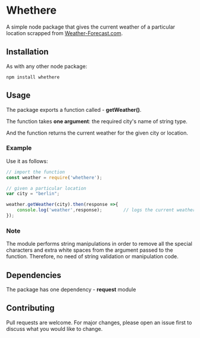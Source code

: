 # Whethere

A simple node package that gives the current weather of a particular location scrapped from [Weather-Forecast.com](https://www.weather-forecast.com/).

## Installation

As with any other node package:

```
npm install whethere
```

## Usage

The package exports a function called - **getWeather()**.

The function takes **one argument**: the required city's name of string type.

And the function returns the current weather for the given city or location.

### Example

Use it as follows:

```js
// import the function
const weather = require('whethere');

// given a particular location
var city = "berlin";

weather.getWeather(city).then(response =>{
    console.log('weather',response);        // logs the current weather for the given location
});
```
### Note

The module performs string manipulations in order to remove all the special characters and extra white spaces from the argument passed to the function. Therefore, no need of string validation or manipulation code.

## Dependencies

The package has one dependency - **request** module 

## Contributing

Pull requests are welcome. For major changes, please open an issue first to discuss what you would like to change.

